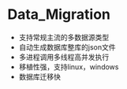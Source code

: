 # Data_Migration
   
   - 支持常规主流的多数据源类型
   - 自动生成数据库整库的json文件
   - 多进程调用多线程高并发执行
   - 移植性强，支持linux，windows
   - 数据库迁移快
